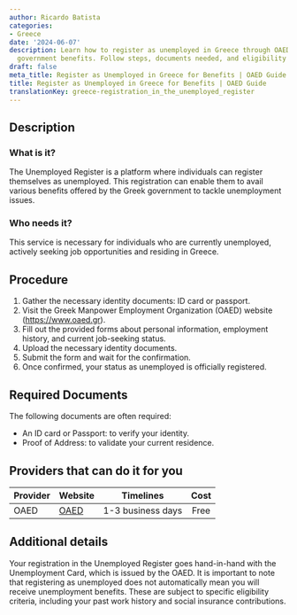 ```yaml
---
author: Ricardo Batista
categories:
- Greece
date: '2024-06-07'
description: Learn how to register as unemployed in Greece through OAED to access
  government benefits. Follow steps, documents needed, and eligibility details.
draft: false
meta_title: Register as Unemployed in Greece for Benefits | OAED Guide
title: Register as Unemployed in Greece for Benefits | OAED Guide
translationKey: greece-registration_in_the_unemployed_register
---
```



## Description
### What is it?
The Unemployed Register is a platform where individuals can register themselves as unemployed. This registration can enable them to avail various benefits offered by the Greek government to tackle unemployment issues.

### Who needs it?
This service is necessary for individuals who are currently unemployed, actively seeking job opportunities and residing in Greece.

## Procedure
1. Gather the necessary identity documents: ID card or passport.
2. Visit the Greek Manpower Employment Organization (OAED) website (https://www.oaed.gr).
3. Fill out the provided forms about personal information, employment history, and current job-seeking status.
4. Upload the necessary identity documents.
5. Submit the form and wait for the confirmation.
6. Once confirmed, your status as unemployed is officially registered.

## Required Documents
The following documents are often required:
- An ID card or Passport: to verify your identity.
- Proof of Address: to validate your current residence.

## Providers that can do it for you

| Provider        |     Website          |     Timelines    |       Cost      |
| --------------- |   ---------------    |   :-------------: | :-------------: |
| OAED            |  [OAED](https://www.oaed.gr) |  1-3 business days  |     Free    |

## Additional details
Your registration in the Unemployed Register goes hand-in-hand with the Unemployment Card, which is issued by the OAED. It is important to note that registering as unemployed does not automatically mean you will receive unemployment benefits. These are subject to specific eligibility criteria, including your past work history and social insurance contributions.